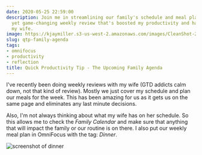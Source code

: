 ```yaml
---
date: 2020-05-25 22:59:00
description: Join me in streamlining our family's schedule and meal planning - a simple
  yet game-changing weekly review that's boosted my productivity and harmony with
  my wife.
image: https://kjaymiller.s3-us-west-2.amazonaws.com/images/CleanShot-2020-05-25-at-22.50.08.png
slug: qtp-family-agenda
tags:
- omnifocus
- productivity
- reflection
title: Quick Productivity Tip - The Upcoming Family Agenda
---
```


I've recently been doing weekly reviews with my wife (GTD addicts calm down, not that kind of review). Mostly we just cover my schedule and plan our meals for the week. This has been amazing for us as it gets us on the same page and eliminates any last minute decisions.

Also, I'm not always thinking about what my wife has on her schedule. So this allows me to check the _Family Calendar_ and make sure that anything that will impact the family or our routine is on there. I also put our weekly meal plan in OmniFocus with the tag: _Dinner_.

![screenshot of dinner](https://kjaymiller.s3-us-west-2.amazonaws.com/images/CleanShot-2020-05-25-at-22.50.08.png)
